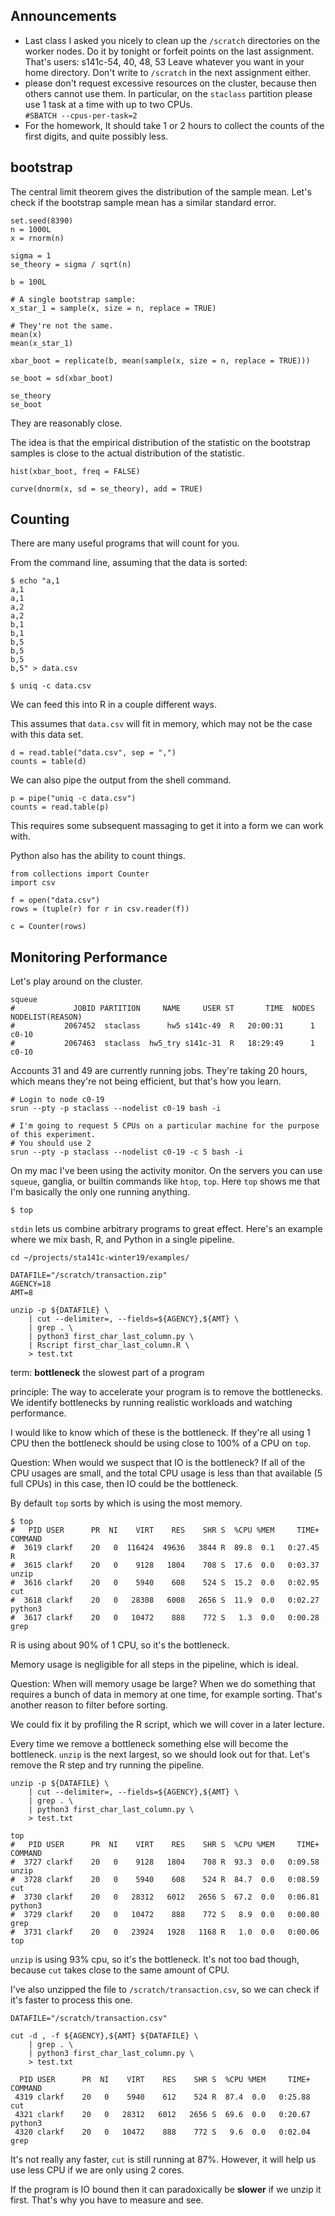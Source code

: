 ## Announcements

- Last class I asked you nicely to clean up the `/scratch` directories on the worker nodes.
  Do it by tonight or forfeit points on the last assignment.
  That's users: s141c-54, 40, 48, 53
  Leave whatever you want in your home directory.
  Don't write to `/scratch` in the next assignment either.
- please don't request excessive resources on the cluster, because then others cannot use them.
  In particular, on the `staclass` partition please use 1 task at a time with up to two CPUs.  
  `#SBATCH --cpus-per-task=2`
- For the homework, It should take 1 or 2 hours to collect the counts of the first digits, and quite possibly less.


## bootstrap

The central limit theorem gives the distribution of the sample mean.
Let's check if the bootstrap sample mean has a similar standard error.

```{r}
set.seed(8390)
n = 1000L
x = rnorm(n)

sigma = 1
se_theory = sigma / sqrt(n)

b = 100L

# A single bootstrap sample:
x_star_1 = sample(x, size = n, replace = TRUE)

# They're not the same.
mean(x)
mean(x_star_1)

xbar_boot = replicate(b, mean(sample(x, size = n, replace = TRUE)))

se_boot = sd(xbar_boot)

se_theory
se_boot
```

They are reasonably close.

The idea is that the empirical distribution of the statistic on the bootstrap samples is close to the actual distribution of the statistic.

```{r}
hist(xbar_boot, freq = FALSE)

curve(dnorm(x, sd = se_theory), add = TRUE)
```


## Counting

There are many useful programs that will count for you.

From the command line, assuming that the data is sorted:

```{bash}
$ echo "a,1
a,1
a,1
a,2
a,2
b,1
b,1
b,5
b,5
b,5
b,5" > data.csv

$ uniq -c data.csv
```

We can feed this into R in a couple different ways.

This assumes that `data.csv` will fit in memory, which may not be the case with this data set.

```{r}
d = read.table("data.csv", sep = ",")
counts = table(d)
```

We can also pipe the output from the shell command.

```{r}
p = pipe("uniq -c data.csv")
counts = read.table(p)
```

This requires some subsequent massaging to get it into a form we can work with.

Python also has the ability to count things.

```{python}
from collections import Counter
import csv

f = open("data.csv")
rows = (tuple(r) for r in csv.reader(f))

c = Counter(rows)
```


## Monitoring Performance

Let's play around on the cluster.

```{bash}
squeue
#             JOBID PARTITION     NAME     USER ST       TIME  NODES NODELIST(REASON)
#           2067452  staclass      hw5 s141c-49  R   20:00:31      1 c0-10
#           2067463  staclass  hw5_try s141c-31  R   18:29:49      1 c0-10
```

Accounts 31 and 49 are currently running jobs.
They're taking 20 hours, which means they're not being efficient, but that's how you learn.

```{bash}
# Login to node c0-19
srun --pty -p staclass --nodelist c0-19 bash -i

# I'm going to request 5 CPUs on a particular machine for the purpose of this experiment.
# You should use 2 
srun --pty -p staclass --nodelist c0-19 -c 5 bash -i
```

On my mac I've been using the activity monitor.
On the servers you can use `squeue`, ganglia, or builtin commands like `htop`, `top`.
Here `top` shows me that I'm basically the only one running anything.

```{bash}
$ top
```


`stdin` lets us combine arbitrary programs to great effect.
Here's an example where we mix bash, R, and Python in a single pipeline.

```{bash}
cd ~/projects/sta141c-winter19/examples/

DATAFILE="/scratch/transaction.zip"
AGENCY=18
AMT=8

unzip -p ${DATAFILE} \
    | cut --delimiter=, --fields=${AGENCY},${AMT} \
    | grep . \
    | python3 first_char_last_column.py \
    | Rscript first_char_last_column.R \
    > test.txt
```

term: __bottleneck__ the slowest part of a program

principle: The way to accelerate your program is to remove the bottlenecks.
We identify bottlenecks by running realistic workloads and watching performance.


I would like to know which of these is the bottleneck.
If they're all using 1 CPU then the bottleneck should be using close to 100% of a CPU on `top`.

Question: When would we suspect that IO is the bottleneck?
If all of the CPU usages are small, and the total CPU usage is less than that available (5 full CPUs) in this case, then IO could be the bottleneck.

By default `top` sorts by which is using the most memory.

```{bash}
$ top
#   PID USER      PR  NI    VIRT    RES    SHR S  %CPU %MEM     TIME+ COMMAND
#  3619 clarkf    20   0  116424  49636   3844 R  89.8  0.1   0:27.45 R
#  3615 clarkf    20   0    9128   1804    708 S  17.6  0.0   0:03.37 unzip
#  3616 clarkf    20   0    5940    608    524 S  15.2  0.0   0:02.95 cut
#  3618 clarkf    20   0   28308   6008   2656 S  11.9  0.0   0:02.27 python3
#  3617 clarkf    20   0   10472    888    772 S   1.3  0.0   0:00.28 grep
```

R is using about 90% of 1 CPU, so it's the bottleneck.

Memory usage is negligible for all steps in the pipeline, which is ideal.

Question: When will memory usage be large?
When we do something that requires a bunch of data in memory at one time, for example sorting.
That's another reason to filter before sorting.

We could fix it by profiling the R script, which we will cover in a later lecture.

Every time we remove a bottleneck something else will become the bottleneck.
`unzip` is the next largest, so we should look out for that.
Let's remove the R step and try running the pipeline.

```{bash}
unzip -p ${DATAFILE} \
    | cut --delimiter=, --fields=${AGENCY},${AMT} \
    | grep . \
    | python3 first_char_last_column.py \
    > test.txt

top
#   PID USER      PR  NI    VIRT    RES    SHR S  %CPU %MEM     TIME+ COMMAND
#  3727 clarkf    20   0    9128   1804    708 R  93.3  0.0   0:09.58 unzip
#  3728 clarkf    20   0    5940    608    524 R  84.7  0.0   0:08.59 cut
#  3730 clarkf    20   0   28312   6012   2656 S  67.2  0.0   0:06.81 python3
#  3729 clarkf    20   0   10472    888    772 S   8.9  0.0   0:00.80 grep
#  3731 clarkf    20   0   23924   1928   1168 R   1.0  0.0   0:00.06 top
```

`unzip` is using 93% cpu, so it's the bottleneck.
It's not too bad though, because `cut` takes close to the same amount of CPU.

I've also unzipped the file to `/scratch/transaction.csv`, so we can check if it's faster to process this one.

```{bash}
DATAFILE="/scratch/transaction.csv"

cut -d , -f ${AGENCY},${AMT} ${DATAFILE} \
    | grep . \
    | python3 first_char_last_column.py \
    > test.txt

  PID USER      PR  NI    VIRT    RES    SHR S  %CPU %MEM     TIME+ COMMAND
 4319 clarkf    20   0    5940    612    524 R  87.4  0.0   0:25.88 cut
 4321 clarkf    20   0   28312   6012   2656 S  69.6  0.0   0:20.67 python3
 4320 clarkf    20   0   10472    888    772 S   9.6  0.0   0:02.04 grep
```

It's not really any faster, `cut` is still running at 87%.
However, it will help us use less CPU if we are only using 2 cores.

If the program is IO bound then it can paradoxically be __slower__ if we unzip it first.
That's why you have to measure and see.
